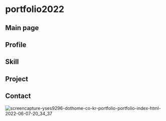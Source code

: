 # portfolio2022

## Main page
## Profile
## Skill
## Project
## Contact
![screencapture-yses9296-dothome-co-kr-portfolio-portfolio-index-html-2022-06-07-20_34_37](https://user-images.githubusercontent.com/54027716/172369815-d6cdab75-c252-4b07-95bf-0aff69f913d3.png)
